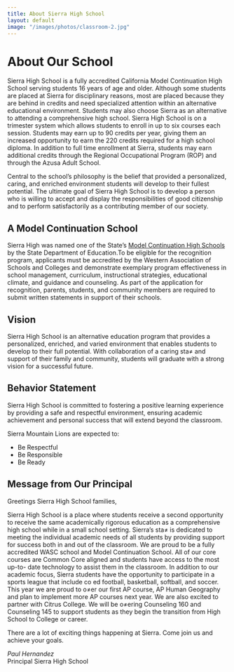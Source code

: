 ```yaml
---
title: About Sierra High School
layout: default
image: "/images/photos/classroom-2.jpg"
---
```


<div class="text" markdown="1">

# About Our School

Sierra High School is a fully accredited California Model Continuation High School serving students 16 years of age and older. Although some students are placed at Sierra for disciplinary reasons, most are placed because they are behind in credits and need specialized attention within an alternative educational environment. Students may also choose Sierra as an alternative to attending a comprehensive high school. Sierra High School is on a trimester system which allows students to enroll in up to six courses each session. Students may earn up to 90 credits per year, giving them an increased opportunity to earn the 220 credits required for a high school diploma. In addition to full time enrollment at Sierra, students may earn additional credits through the Regional Occupational Program (ROP) and through the Azusa Adult School.

Central to the school’s philosophy is the belief that provided a personalized, caring, and enriched environment students will develop to their fullest potential. The ultimate goal of Sierra High School is to develop a person who is willing to accept and display the responsibilities of good citizenship and to perform satisfactorily as a contributing member of our society.

## A Model Continuation School

Sierra High was named one of the State’s [Model Continuation High Schools](http://www.cde.ca.gov/nr/ne/yr12/yr12rel12.asp) by the State Department of Education.To be eligible for the recognition program, applicants must be accredited by the Western Association of Schools and Colleges and demonstrate exemplary program effectiveness in school management, curriculum, instructional strategies, educational climate, and guidance and counseling. As part of the application for recognition, parents, students, and community members are required to submit written statements in support of their schools.

## Vision

Sierra High School is an alternative education program that provides a personalized, enriched, and varied environment that enables students to develop to their full potential. With collaboration of a caring sta≠ and support of their family and community, students will graduate with a strong vision for a successful future.

## Behavior Statement

Sierra High School is committed to fostering a positive learning experience by providing a safe and respectful environment, ensuring academic achievement and personal success that will extend beyond the classroom.

Sierra Mountain Lions are expected to:

* Be Respectful
* Be Responsible
* Be Ready

## Message from Our Principal

Greetings Sierra High School families,

Sierra High School is a place where students receive a second opportunity to receive the same academically rigorous education as a comprehensive high school while in a small school setting. Sierra’s sta≠ is dedicated to meeting the individual academic needs of all students by providing support for success both in and out of the classroom. We are proud to be a fully accredited WASC school and Model Continuation School. All of our core courses are Common Core aligned and students have access to the most up-to- date technology to assist them in the classroom. In addition to our academic focus, Sierra students have the opportunity to participate in a sports league that include co ed football, basketball, softball, and soccer. This year we are proud to o≠er our first AP course, AP Human Geography and plan to implement more AP courses next year. We are also excited to partner with Citrus College. We will be o≠ering Counseling 160 and Counseling 145 to support students as they begin the transition from High School to College or career.

There are a lot of exciting things happening at Sierra. Come join us and achieve your goals.

*Paul Hernandez*<br />Principal Sierra High School

</div>
